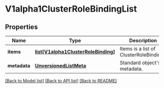 # V1alpha1ClusterRoleBindingList

## Properties
Name | Type | Description | Notes
------------ | ------------- | ------------- | -------------
**items** | [**list[V1alpha1ClusterRoleBinding]**](V1alpha1ClusterRoleBinding.md) | Items is a list of ClusterRoleBindings | 
**metadata** | [**UnversionedListMeta**](UnversionedListMeta.md) | Standard object&#39;s metadata. | [optional] 

[[Back to Model list]](../README.md#documentation-for-models) [[Back to API list]](../README.md#documentation-for-api-endpoints) [[Back to README]](../README.md)


